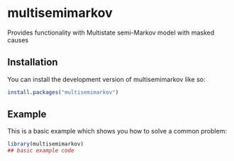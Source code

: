 




<!-- README.md is generated from README.Rmd. Please edit that file -->

# multisemimarkov

<!-- badges: start -->
<!-- badges: end -->

Provides functionality with Multistate semi-Markov model with masked
causes

## Installation

You can install the development version of multisemimarkov like so:

``` r
install.packages("multisemimarkov")
```

## Example

This is a basic example which shows you how to solve a common problem:

``` r
library(multisemimarkov)
## basic example code
```
